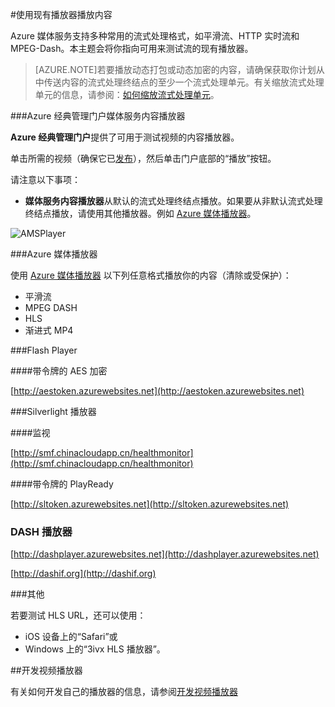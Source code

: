 <properties 
	pageTitle="播放内容" 
	description="本主题列出了你可以用来播放内容的现有播放器。" 
	services="media-services" 
	documentationCenter="" 
	authors="Juliako" 
	manager="erikre" 
	editor=""/>  


<tags 
	ms.service="media-services" 
	ms.workload="media" 
	ms.tgt_pltfrm="na" 
	ms.devlang="na" 
	ms.topic="article" 
	ms.date="06/22/2016" 
	wacn.date="08/22/2016" 
	ms.author="juliako"/>



#使用现有播放器播放内容

Azure 媒体服务支持多种常用的流式处理格式，如平滑流、HTTP 实时流和 MPEG-Dash。本主题会将你指向可用来测试流的现有播放器。

>[AZURE.NOTE]若要播放动态打包或动态加密的内容，请确保获取你计划从中传送内容的流式处理终结点的至少一个流式处理单元。有关缩放流式处理单元的信息，请参阅：[如何缩放流式处理单元](/documentation/articles/media-services-manage-origins/#scale_streaming_endpoints)。

###Azure 经典管理门户媒体服务内容播放器

**Azure 经典管理门户**提供了可用于测试视频的内容播放器。

单击所需的视频（确保它已[发布](/documentation/articles/media-services-manage-content/#publish)），然后单击门户底部的“播放”按钮。
 
请注意以下事项：

- **媒体服务内容播放器**从默认的流式处理终结点播放。如果要从非默认流式处理终结点播放，请使用其他播放器。例如 [Azure 媒体播放器](http://amsplayer.azurewebsites.net/azuremediaplayer.html)。
 

![AMSPlayer][AMSPlayer]

###Azure 媒体播放器

使用 [Azure 媒体播放器](http://amsplayer.azurewebsites.net/azuremediaplayer.html) 以下列任意格式播放你的内容（清除或受保护）：

- 平滑流
- MPEG DASH
- HLS
- 渐进式 MP4


###Flash Player

####带令牌的 AES 加密 

[http://aestoken.azurewebsites.net](http://aestoken.azurewebsites.net)

###Silverlight 播放器

####监视

[http://smf.chinacloudapp.cn/healthmonitor](http://smf.chinacloudapp.cn/healthmonitor)

####带令牌的 PlayReady

[http://sltoken.azurewebsites.net](http://sltoken.azurewebsites.net)

### DASH 播放器

[http://dashplayer.azurewebsites.net](http://dashplayer.azurewebsites.net)

[http://dashif.org](http://dashif.org)

###其他

若要测试 HLS URL，还可以使用：

- iOS 设备上的“Safari”或
- Windows 上的“3ivx HLS 播放器”。

##开发视频播放器

有关如何开发自己的播放器的信息，请参阅[开发视频播放器](/documentation/articles/media-services-develop-video-players/)



 
[AMSPlayer]: ./media/media-services-playback-content-with-existing-players/media-services-portal-player.png

<!---HONumber=Mooncake_0815_2016-->